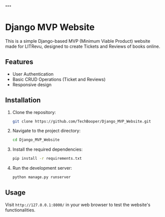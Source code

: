 """
# Django MVP Website

This is a simple Django-based MVP (Minimum Viable Product) website made for LITRevu, designed to create Tickets and Reviews of books online.

## Features

- User Authentication
- Basic CRUD Operations (Ticket and Reviews)
- Responsive design

## Installation

1. Clone the repository:
    ```bash
    git clone https://github.com/TechBooper/Django_MVP_Website.git
    ```

2. Navigate to the project directory:
    ```bash
    cd Django_MVP_Website
    ```

3. Install the required dependencies:
    ```bash
    pip install -r requirements.txt
    ```

4. Run the development server:
    ```bash
    python manage.py runserver
    ```

## Usage

Visit `http://127.0.0.1:8000/` in your web browser to test the website's functionalities.
